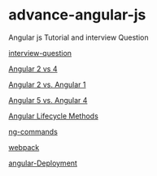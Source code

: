 # advance-angular-js

Angular js Tutorial and interview Question

[interview-question](interview-queston/interview-question.md)

[Angular 2 vs 4]()

[Angular 2 vs. Angular 1]()

[Angular 5 vs. Angular 4]()

[Angular Lifecycle Methods]()

[ng-commands]()

[webpack]()

[angular-Deployment]()
